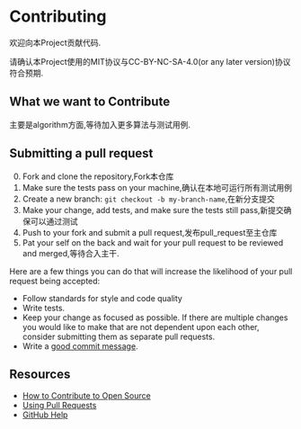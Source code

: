 <!--
 * @Github: https://github.com/Certseeds/CS203_DSAA_template
 * @Organization: SUSTech
 * @Author: nanoseeds
 * @Date: 2020-07-26 16:34:11
 * @LastEditors: nanoseeds
 * @LastEditTime: 2020-07-26 16:35:14
 * @License: CC-BY-NC-SA_V4_0 or any later version 
 -->

# Contributing

欢迎向本Project贡献代码.

请确认本Project使用的MIT协议与CC-BY-NC-SA-4.0(or any later version)协议符合预期.

## What we want to Contribute

主要是algorithm方面,等待加入更多算法与测试用例.

## Submitting a pull request

0. Fork and clone the repository,Fork本仓库
1. Make sure the tests pass on your machine,确认在本地可运行所有测试用例
2. Create a new branch: `git checkout -b my-branch-name`,在新分支提交
3. Make your change, add tests, and make sure the tests still pass,新提交确保可以通过测试
4. Push to your fork and submit a pull request,发布pull_request至主仓库
5. Pat your self on the back and wait for your pull request to be reviewed and merged,等待合入主干.

Here are a few things you can do that will increase the likelihood of your pull request being accepted:

- Follow standards for style and code quality
- Write tests.
- Keep your change as focused as possible. If there are multiple changes you would like to make that are not dependent upon each other, consider submitting them as separate pull requests.
- Write a [good commit message](http://tbaggery.com/2008/04/19/a-note-about-git-commit-messages.html).

## Resources

- [How to Contribute to Open Source](https://opensource.guide/how-to-contribute/)
- [Using Pull Requests](https://help.github.com/articles/about-pull-requests/)
- [GitHub Help](https://help.github.com)